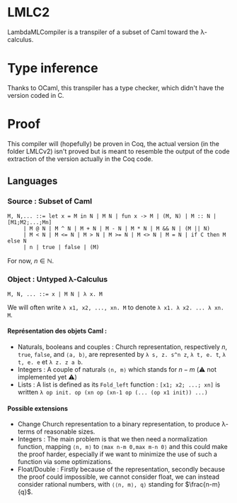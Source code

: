 # LMLC2
LambdaMLCompiler is a transpiler of a subset of Caml toward the λ-calculus.

# Type inference
Thanks to OCaml, this transpiler has a type checker, which didn't have the version coded in C.

# Proof
This compiler will (hopefully) be proven in Coq, the actual version (in the folder LMLCv2) isn't proved but is meant to resemble the output of the code extraction of the version actually in the Coq code.

## Languages

### Source : Subset of Caml
```
M, N,... ::= let x = M in N | M N | fun x -> M | (M, N) | M :: N | [M1;M2;...;Mn]
     | M @ N | M ^ N | M + N | M - N | M * N | M && N | (M || N)
     | M < N | M <= N | M > N | M >= N | M <> N | M = N | if C then M else N
     | n | true | false | (M)
```
For now, $n \in \mathbb N$.

### Object : Untyped λ-Calculus
```
M, N, ... ::= x | M N | λ x. M
```

We will often write `λ x1, x2, ..., xn. M` to denote `λ x1. λ x2. ... λ xn. M`.

#### Représentation des objets Caml :
- Naturals, booleans and couples : Church representation, respectively $n$, `true`, `false`, and `⟨a, b⟩`, are represented by `λ s, z. s^n z`, `λ t, e. t`, `λ t, e. e` et `λ z. z a b`.
- Integers : A couple of naturals `⟨n, m⟩` which stands for $n - m$ (⚠️ not implemented yet ⚠️)
- Lists : A list is defined as its `Fold_left` function : `[x1; x2; ...; xn]` is written `λ op init. op (xn op (xn-1 op (... (op x1 init)) ...)`

#### Possible extensions
- Change Church representation to a binary representation, to produce λ-terms of reasonable sizes.
- Integers : The main problem is that we then need a normalization function, mapping `⟨n, m⟩` to `⟨max n-m 0,max m-n 0⟩` and this could make the proof harder, especially if we want to minimize the use of such a function via some optimizations.
- Float/Double : Firstly because of the representation, secondly because the proof could impossible, we cannot consider float, we can instead consider rational numbers, with `⟨⟨n, m⟩, q⟩` standing for $\frac{n-m}{q}$.
